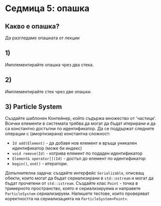 # Седмица 5: опашка

## Какво е опашка?

Да разгледаме опашката от лекции

## 1) 
Имплементирайте опашка чрез два стека.

## 2) 
Имплементирайте стек чрез две опашки.

## 3) Particle System

Създайте шаблонен Контейнер, който съдържа множество от 'частици'. Всички елементи в системата трябва да могат да бъдат итерирани и да са константно достъпни по идентификатор. Да се поддържат следните операции с (амортизирана) константна сложност: 

- `Id add(Element)` - да добавя нов елемент и връща уникален идентификатор (може би индекс)
- `void remove(Id)` - изтрива елемент по подаден идентификатор
- `Element& operator[](Id)` - достъп до елемент по идентификатор
- `begin()`, `end()` - итератори.

Допълнителна задача: създайте интерфейс `Serializable`, описващ обекти, които могат да бъдат сериализирани в `std::ostream` и могат да бъдат прочетени от `std::istream`. Създайте клас `Point` - точка в тримерното пространство, която е сериализируема и направете `ParticleSystem` сериализируем. Напишете тестове, които проверяват коректността на сериализацията на `ParticleSystem<Point>`. 
